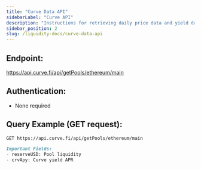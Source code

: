 ```yaml
---
title: "Curve Data API"
sidebarLabel: "Curve API"
description: "Instructions for retrieving daily price data and yield data from Curve using free public APIs."
sidebar_position: 2
slug: /liquidity-docs/curve-data-api
---
```

## Endpoint:
https://api.curve.fi/api/getPools/ethereum/main

## Authentication:
- None required

## Query Example (GET request):
```bash
GET https://api.curve.fi/api/getPools/ethereum/main
```

```markdown
Important Fields:
- reserveUSD: Pool liquidity
- crvApy: Curve yield APR
```